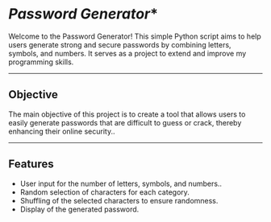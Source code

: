 # *Password Generator**

Welcome to the Password Generator! This simple Python script aims to help users generate strong and secure passwords by combining letters, symbols, and numbers. It serves as a project to extend and improve my programming skills.

---

## **Objective**

The main objective of this project is to create a tool that allows users to easily generate passwords that are difficult to guess or crack, thereby enhancing their online security..

---

## **Features**

- User input for the number of letters, symbols, and numbers..
- Random selection of characters for each category.
- Shuffling of the selected characters to ensure randomness.
- Display of the generated password.
